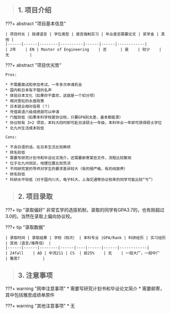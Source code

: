 > ## **1. 项目介绍**

???+ abstract "项目基本信息" 

    | 项目时长 | 授课语言 | 学位类型 | 是否强制实习 | 毕业是否需要论文 | 奖学金 | 其他 |
    |------|------|--------|----------|------|------|------------|
    | 2年    | EN | Master of Engineering    | 否      | 是    | 较少    | 无         |

???+ abstract "项目优劣势" 

    Pros:
    
    * 不需要面试和参加考试，一年多次申请机会
    * 国内和日本有不错的名声
    * 体验日本文化（如果你不喜欢，这就是一个扣分项）
    * 相对宽松的永居政策
    * 日本就业相对容易（？）
    * 凭借英语六级成绩就可以申请
    * 门槛较低（如果本科学校是协议校，只要GPA别太差，基本都能录）
    * 协议校有 3+2 项目，本科大四时即可赴日读硕士一年级，本科毕业一年即可获得硕士学位
    * 北九州生活成本较低
    
    Cons:
    
    * 不会日语的话，在日本生活比较麻烦
    * 排名较低
    * 需要写研究计划书和毕设论文简介，还需要邮寄某些文件，流程比较繁琐
    * 位于北九州郊区，地理位置比较荒凉
    * 不同研究室的导师对学生的要求差异较大（有的很严格，有的纯放养）
    * 排名较低
    * 科研水平较低（对于国内川大，电子科大，上海交通等协议校来的同学可能比较“亏”）

> ## **2. 项目录取**

???+ tip "录取偏好"
    非常玄学的选拔机制，录取的同学有GPA3.7的，也有刚超过3.0的。当然在录取上偏向协议校。

???+ tip "录取数据"

    | 录取时间 | 录取结果 | 学校（档次） | 本科专业 |GPA/Rank | 科研经历 | 实习经历 | 其他（语言/推荐信） |
    |------|------|--------|------|----|------|------|------------|
    | 24fall    | AD | 中流211 | CS  | 前25%    | 无    | 一段大厂，一段中厂    | 雅思7          |


> ## **3. 注意事项**

???+ warning "网申注意事项"
    * 需要写研究计划书和毕设论文简介
    * 需要邮寄，其中包括雅思成绩单原件

???+ warning "其他注意事项"
    * 无

